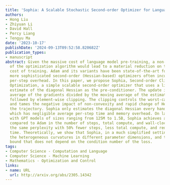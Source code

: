 ```yaml
---
title: 'Sophia: A Scalable Stochastic Second-order Optimizer for Language Model Pre-training'
authors:
- Hong Liu
- Zhiyuan Li
- David Hall
- Percy Liang
- Tengyu Ma
date: '2023-10-17'
publishDate: '2024-09-13T09:52:58.820682Z'
publication_types:
- manuscript
abstract: Given the massive cost of language model pre-training, a non-trivial improvement
  of the optimization algorithm would lead to a material reduction on the time and
  cost of training. Adam and its variants have been state-of-the-art for years, and
  more sophisticated second-order (Hessian-based) optimizers often incur too much
  per-step overhead. In this paper, we propose Sophia, Second-order Clipped Stochastic
  Optimization, a simple scalable second-order optimizer that uses a light-weight
  estimate of the diagonal Hessian as the pre-conditioner. The update is the moving
  average of the gradients divided by the moving average of the estimated Hessian,
  followed by element-wise clipping. The clipping controls the worst-case update size
  and tames the negative impact of non-convexity and rapid change of Hessian along
  the trajectory. Sophia only estimates the diagonal Hessian every handful of iterations,
  which has negligible average per-step time and memory overhead. On language modeling
  with GPT models of sizes ranging from 125M to 1.5B, Sophia achieves a 2x speed-up
  compared to Adam in the number of steps, total compute, and wall-clock time, achieving
  the same perplexity with 50% fewer steps, less total compute, and reduced wall-clock
  time. Theoretically, we show that Sophia, in a much simplified setting, adapts to
  the heterogeneous curvatures in different parameter dimensions, and thus has a run-time
  bound that does not depend on the condition number of the loss.
tags:
- Computer Science - Computation and Language
- Computer Science - Machine Learning
- Mathematics - Optimization and Control
links:
- name: URL
  url: http://arxiv.org/abs/2305.14342
---
```

